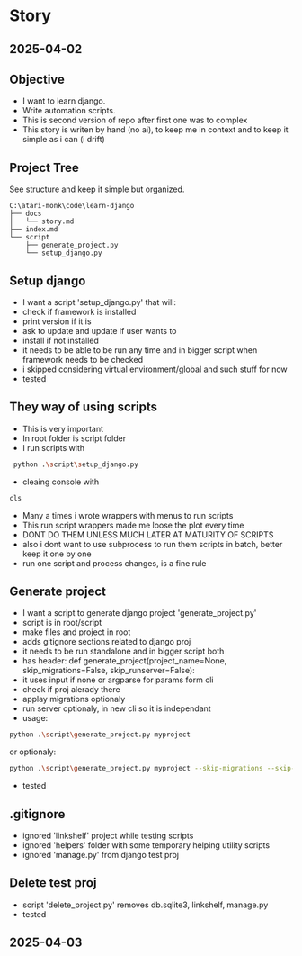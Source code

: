 # Story

2025-04-02
---

## Objective

- I want to learn django.  
- Write automation scripts.  
- This is second version of repo after first one was to complex
- This story is writen by hand (no ai), to keep me in context and to keep it simple as i can (i drift) 

## Project Tree

See structure and keep it simple but organized.

```plaintext
C:\atari-monk\code\learn-django
├── docs
│   └── story.md
├── index.md
└── script
    ├── generate_project.py
    └── setup_django.py
```

## Setup django

- I want a script 'setup_django.py' that will:
- check if framework is installed
- print version if it is
- ask to update and update if user wants to
- install if not installed
- it needs to be able to be run any time and in bigger script when framework needs to be checked
- i skipped considering virtual environment/global and such stuff for now
- tested

## They way of using scripts

- This is very important
- In root folder is script folder
- I run scripts with
```sh
 python .\script\setup_django.py
```
- cleaing console with
```sh
cls
```
- Many a times i wrote wrappers with menus to run scripts
- This run script wrappers made me loose the plot every time
- DONT DO THEM UNLESS MUCH LATER AT MATURITY OF SCRIPTS
- also i dont want to use subprocess to run them scripts in batch, better keep it one by one
- run one script and process changes, is a fine rule

## Generate project

- I want a script to generate django project 'generate_project.py'
- script is in root/script
- make files and project in root
- adds gitignore sections related to django proj
- it needs to be run standalone and in bigger script both
- has header: def generate_project(project_name=None, skip_migrations=False, skip_runserver=False):
- it uses input if none or argparse for params form cli
- check if proj alerady there
- applay migrations optionaly
- run server optionaly, in new cli so it is independant
- usage:
```sh
python .\script\generate_project.py myproject
```
or optionaly:
```sh
python .\script\generate_project.py myproject --skip-migrations --skip-runserver
```
- tested

## .gitignore

- ignored 'linkshelf' project while testing scripts
- ignored 'helpers' folder with some temporary helping utility scripts
- ignored 'manage.py' from django test proj

## Delete test proj

- script 'delete_project.py' removes db.sqlite3, linkshelf, manage.py
- tested

2025-04-03
---